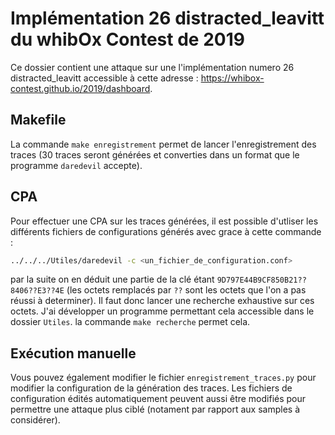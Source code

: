 # Implémentation 26 distracted_leavitt du whibOx Contest de 2019

Ce dossier contient une attaque sur une l'implémentation numero 26 distracted_leavitt accessible à cette adresse : https://whibox-contest.github.io/2019/dashboard.

## Makefile

La commande `make enregistrement` permet de lancer l'enregistrement des traces (30 traces seront générées et converties dans un format que le programme `daredevil` accepte).

## CPA

Pour effectuer une CPA sur les traces générées, il est possible d'utliser les différents fichiers de configurations générés avec grace à cette commande :

```bash
../../../Utiles/daredevil -c <un_fichier_de_configuration.conf>
```

par la suite on en déduit une partie de la clé étant `9D797E44B9CF850B21??8406??E3??4E` (les octets remplacés par `??` sont les octets que l'on a pas réussi à determiner).
Il faut donc lancer une recherche exhaustive sur ces octets. J'ai développer un programme permettant cela accessible dans le dossier `Utiles`. la commande `make recherche` permet cela.

## Exécution manuelle

Vous pouvez également modifier le fichier `enregistrement_traces.py` pour modifier la configuration de la génération des traces. Les fichiers de configuration édités automatiquement peuvent aussi être modifiés pour permettre une attaque plus ciblé (notament par rapport aux samples à considérer).